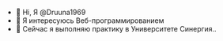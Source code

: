 - 👋 Hi, Я @Druuna1969
- 👀 Я интересуюсь Веб-программированием
- 🌱 Сейчас я выполняю практику в Университете Синергия..


<!---
Druuna1969/Druuna1969 is a ✨ special ✨ repository because its `README.md` (this file) appears on your GitHub profile.
You can click the Preview link to take a look at your changes.
--->
